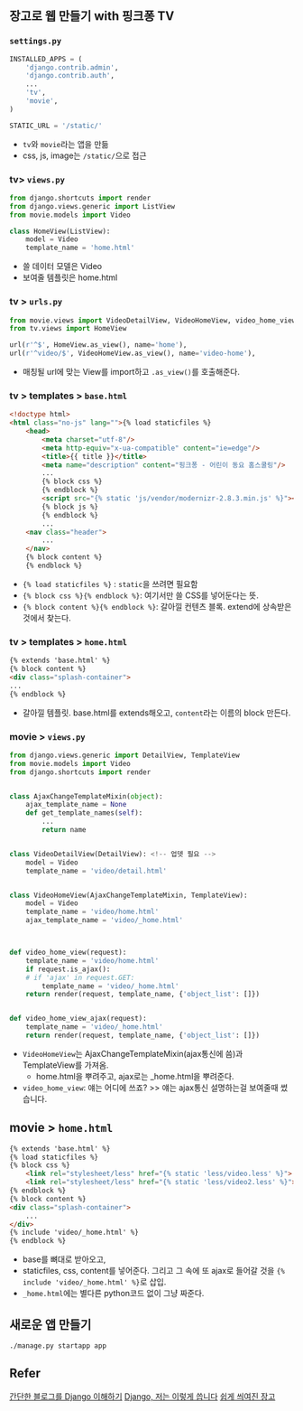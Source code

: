 ## 장고로 웹 만들기 with 핑크퐁 TV
### `settings.py`
```python
INSTALLED_APPS = (
    'django.contrib.admin',
    'django.contrib.auth',
    ...
    'tv',
    'movie',
)

STATIC_URL = '/static/'
```
- `tv`와 `movie`라는 앱을 만듦
- css, js, image는 `/static/`으로 접근

### tv> `views.py`
```python
from django.shortcuts import render
from django.views.generic import ListView
from movie.models import Video

class HomeView(ListView):
    model = Video
    template_name = 'home.html'
```
- 쓸 데이터 모델은 Video
- 보여줄 템플릿은 home.html

### tv > `urls.py`
```python
from movie.views import VideoDetailView, VideoHomeView, video_home_view, video_home_view_ajax
from tv.views import HomeView

url(r'^$', HomeView.as_view(), name='home'),
url(r'^video/$', VideoHomeView.as_view(), name='video-home'),
```
- 매칭될 url에 맞는 View를 import하고 `.as_view()`를 호출해준다.

### tv > templates > `base.html`
```html
<!doctype html>
<html class="no-js" lang="">{% load staticfiles %}
    <head>
        <meta charset="utf-8"/>
        <meta http-equiv="x-ua-compatible" content="ie=edge"/>
        <title>{{ title }}</title>
        <meta name="description" content="핑크퐁 - 어린이 동요 홈스쿨링"/>
        ...
        {% block css %}
        {% endblock %}
        <script src="{% static 'js/vendor/modernizr-2.8.3.min.js' %}"></script>
        {% block js %}
        {% endblock %}
        ...
    <nav class="header">
        ...   
    </nav>
    {% block content %}
    {% endblock %}

```
- `{% load staticfiles %}` : `static`을 쓰려면 필요함
- `{% block css %}{% endblock %}`: 여기서만 쓸 CSS를 넣어둔다는 뜻.
- `{% block content %}{% endblock %}`: 갈아낄 컨텐츠 블록. extend에 상속받은것에서 찾는다.

### tv > templates > `home.html`
```html
{% extends 'base.html' %}
{% block content %}
<div class="splash-container">
...
{% endblock %}
```
- 갈아낄 템플릿. base.html를 extends해오고, `content`라는 이름의 block 만든다.

### movie > `views.py` 
```python
from django.views.generic import DetailView, TemplateView
from movie.models import Video
from django.shortcuts import render


class AjaxChangeTemplateMixin(object):
    ajax_template_name = None
    def get_template_names(self):
        ...
        return name


class VideoDetailView(DetailView): <!-- 업뎃 필요 -->
    model = Video
    template_name = 'video/detail.html'


class VideoHomeView(AjaxChangeTemplateMixin, TemplateView):
    model = Video
    template_name = 'video/home.html'
    ajax_template_name = 'video/_home.html'



def video_home_view(request):
    template_name = 'video/home.html'
    if request.is_ajax():
    # if 'ajax' in request.GET:
        template_name = 'video/_home.html'
    return render(request, template_name, {'object_list': []})


def video_home_view_ajax(request):
    template_name = 'video/_home.html'
    return render(request, template_name, {'object_list': []})
```
- `VideoHomeView`는 AjaxChangeTemplateMixin(ajax통신에 씀)과 TemplateView를 가져옴.
    + home.html을 뿌려주고, ajax로는 _home.html을 뿌려준다.
- `video_home_view`: 얘는 어디에 쓰죠? >> 얘는 ajax통신 설명하는걸 보여줄때 썼습니다.

## movie > `home.html`
```html
{% extends 'base.html' %}
{% load staticfiles %}
{% block css %}
    <link rel="stylesheet/less" href="{% static 'less/video.less' %}">
    <link rel="stylesheet/less" href="{% static 'less/video2.less' %}">
{% endblock %}
{% block content %}
<div class="splash-container">
    ...
</div>
{% include 'video/_home.html' %}
{% endblock %}
```
- base를 뼈대로 받아오고,
- staticfiles, css, content를 넣어준다. 그리고 그 속에 또 ajax로 들어갈 것을 `{% include 'video/_home.html' %}`로 삽입.
- `_home.html`에는 별다른 python코드 없이 그냥 짜준다.


## 새로운 앱 만들기
```shell
./manage.py startapp app
```


## Refer
[간단한 블로그를 Django 이해하기](http://www.slideshare.net/perhapsspy/django-44664022?qid=7a619eb7-d359-4f72-83ac-1eddfbf23123&v=qf1&b=&from_search=1)
[Django, 저는 이렇게 씁니다](http://www.slideshare.net/perhapsspy/django-42665652)
[쉽게 씌여진 장고](http://www.slideshare.net/carpedm20/django-32473577?related=1)
